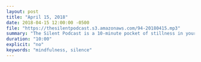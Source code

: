 ```yaml
---
layout: post
title: "April 15, 2018"
date: 2018-04-15 12:00:00 -0500
file: "https://thesilentpodcast.s3.amazonaws.com/94-20180415.mp3"
summary: "The Silent Podcast is a 10-minute pocket of stillness in your day. Listen to it at a set time every day, in the middle of a busy commute, or when you simply need a break from all of the hustle and bustle of distraction around you."
duration: "10:00"
explicit: "no"
keywords: "mindfulness, silence"
---
```

